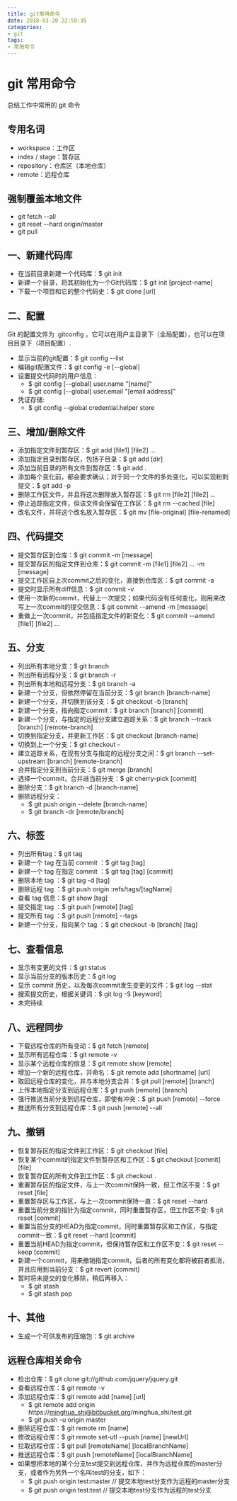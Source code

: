 ```yaml
---
title: git常用命令
date: 2018-03-20 22:59:35
categories:
- git
tags:
- 常用命令
---
```

# git 常用命令

总结工作中常用的 git 命令

## 专用名词

- workspace：工作区
- index / stage：暂存区
- repository：仓库区（本地仓库）
- remote：远程仓库

## 强制覆盖本地文件

- git fetch --all
- git reset --hard origin/master
- git pull

## 一、新建代码库

- 在当前目录新建一个代码库：$ git init
- 新建一个目录，将其初始化为一个Git代码库：$ git init [project-name]
- 下载一个项目和它的整个代码史：$ git clone [url]

## 二、配置

Git 的配置文件为 .gitconfig ，它可以在用户主目录下（全局配置），也可以在项目目录下（项目配置）.

- 显示当前的git配置：$ git config --list
- 编辑git配置文件：$ git config -e [--global]
- 设置提交代码时的用户信息：
  - $ git config [--global] user.name "[name]"
  - $ git config [--global] user.email "[email address]"
- 凭证存储:
  - $ git config --global credential.helper store

## 三、增加/删除文件

- 添加指定文件到暂存区：$ git add [file1] [file2] ...
- 添加指定目录到暂存区，包括子目录：$ git add [dir]
- 添加当前目录的所有文件到暂存区：$ git add .
- 添加每个变化前，都会要求确认；对于同一个文件的多处变化，可以实现粉刺提交：$ git add -p
- 删除工作区文件，并且将这次删除放入暂存区：$ git rm [file2] [file2] ...
- 停止追踪指定文件，但该文件会保留在工作区：$ git rm --cached [file]
- 改名文件，并将这个改名放入暂存区：$ git mv [file-original] [file-renamed]

## 四、代码提交

- 提交暂存区到仓库：$ git commit -m [message]
- 提交暂存区的指定文件到仓库：$ git commit -m [file1] [file2] ... -m [message]
- 提交工作区自上次commit之后的变化，直接到仓库区：$ git commit -a
- 提交时显示所有diff信息：$ git commit -v
- 使用一次新的commit，代替上一次提交；如果代码没有任何变化，则用来改写上一次commit的提交信息：$ git commit --amend -m [message]
- 重做上一次commit，并包括指定文件的新变化：$ git commit --amend [file1] [file2] ...

## 五、分支

- 列出所有本地分支：$ git branch
- 列出所有远程分支：$ git branch -r
- 列出所有本地和远程分支：$ git branch -a
- 新建一个分支，但依然停留在当前分支：$ git branch [branch-name]
- 新建一个分支，并切换到该分支：$ git checkout -b [branch]
- 新建一个分支，指向指定commit：$ git branch [branch] [commit]
- 新建一个分支，与指定的远程分支建立追踪关系：$ git branch --track [branch] [remote-branch]
- 切换到指定分支，并更新工作区：$ git checkout [branch-name]
- 切换到上一个分支：$ git checkout -
- 建立追踪关系，在现有分支与指定的远程分支之间：$ git branch --set-upstream [branch] [remote-branch]
- 合并指定分支到当前分支：$ git merge [branch]
- 选择一个commit，合并进当前分支：$ git cherry-pick [commit]
- 删除分支：$ git branch -d [branch-name]
- 删除远程分支：
  - $ git push origin --delete [branch-name]
  - $ git branch -dr [remote/branch]

## 六、标签

- 列出所有tag：$ git tag
- 新建一个 tag 在当前 commit ：$ git tag [tag]
- 新建一个 tag 在指定 commit ：$ git tag [tag] [commit]
- 删除本地 tag ：$ git tag -d [tag]
- 删除远程 tag ：$ git push origin :refs/tags/[tagName]
- 查看 tag 信息：$ git show [tag]
- 提交指定 tag ：$ git push [remote] [tag]
- 提交所有 tag ：$ git push [remote] --tags
- 新建一个分支，指向某个 tag ：$ git checkout -b [branch] [tag]

## 七、查看信息

- 显示有变更的文件：$ git status
- 显示当前分支的版本历史：$ git log
- 显示 commit 历史，以及每次commit发生变更的文件：$ git log --stat
- 搜索提交历史，根据关键词：$ git log -S [keyword]
- 未完待续

## 八、远程同步

- 下载远程仓库的所有变动：$ git fetch [remote]
- 显示所有远程仓库：$ git remote -v
- 显示某个远程仓库的信息：$ git remote show [remote]
- 增加一个新的远程仓库，并命名：$ git remote add [shortname] [url]
- 取回远程仓库的变化，并与本地分支合并：$ git pull [remote] [branch]
- 上传本地指定分支到远程仓库：$ git push [remote] [branch]
- 强行推送当前分支到远程仓库，即使有冲突：$ git push [remote] --force
- 推送所有分支到远程仓库：$ git push [remote] --all

## 九、撤销

- 恢复暂存区的指定文件到工作区：$ git checkout [file]
- 恢复某个commit的指定文件到暂存区和工作区：$ git checkout [commit] [file]
- 恢复暂存区的所有文件到工作区：$ git checkout .
- 重置暂存区的指定文件，与上一次commit保持一致，但工作区不变：$ git reset [file]
- 重置暂存区与工作区，与上一次commit保持一直：$ git reset --hard
- 重置当前分支的指针为指定commit，同时重置暂存区，但工作区不变: $ git reset [commit]
- 重置当前分支的HEAD为指定commit，同时重置暂存区和工作区，与指定commit一致：$ git reset --hard [commit]
- 重置当前HEAD为指定commit，但保持暂存区和工作区不变：$ git reset --keep [commit]
- 新建一个commit，用来撤销指定commit，后者的所有变化都将被前者抵消，并且应用到当前分支：$ git revert [commit]
- 暂时将未提交的变化移除，稍后再移入：
  - $ git stash
  - $ git stash pop

## 十、其他

- 生成一个可供发布的压缩包：$ git archive

## 远程仓库相关命令

- 检出仓库：$ git clone git://github.com/jquery/jquery.git
- 查看远程仓库：$ git remote -v
- 添加远程仓库：$ git remote add [name] [url]
  - $ git remote add origin https://minghua_shi@bitbucket.org/minghua_shi/test.git
  - $ git push -u origin master
- 删除远程仓库：$ git remote rm [name]
- 修改远程仓库：$ git remote set-utl --push [name] [newUrl]
- 拉取远程仓库：$ git pull [remoteName] [localBranchName]
- 推送远程仓库：$ git push [remoteName] [localBranchName]
- 如果想把本地的某个分支test提交到远程仓库，并作为远程仓库的master分支，或者作为另外一个名叫test的分支，如下：
  - $ git push origin test:master // 提交本地test分支作为远程的master分支
  - $ git push origin test:test   // 提交本地test分支作为远程的test分支

